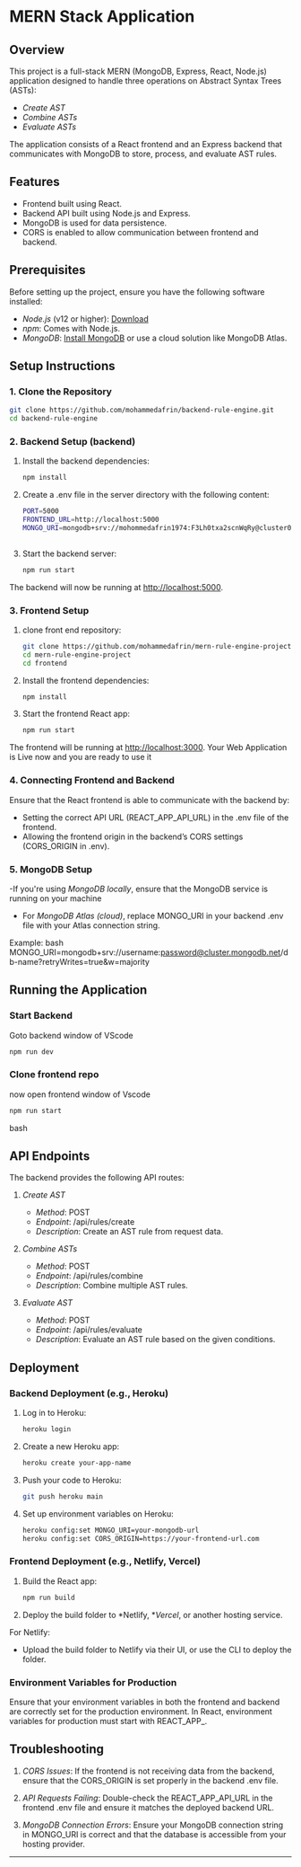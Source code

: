 # MERN Stack Application

## Overview

This project is a full-stack MERN (MongoDB, Express, React, Node.js) application designed to handle three operations on Abstract Syntax Trees (ASTs):
- *Create AST*
- *Combine ASTs*
- *Evaluate ASTs*

The application consists of a React frontend and an Express backend that communicates with MongoDB to store, process, and evaluate AST rules.

## Features
- Frontend built using React.
- Backend API built using Node.js and Express.
- MongoDB is used for data persistence.
- CORS is enabled to allow communication between frontend and backend.

## Prerequisites

Before setting up the project, ensure you have the following software installed:

- *Node.js* (v12 or higher): [Download](https://nodejs.org/en/download/)
- *npm*: Comes with Node.js.
- *MongoDB*: [Install MongoDB](https://www.mongodb.com/try/download/community) or use a cloud solution like MongoDB Atlas.


## Setup Instructions

### 1. Clone the Repository

   ```bash
   git clone https://github.com/mohammedafrin/backend-rule-engine.git
   cd backend-rule-engine

   ```

### 2. Backend Setup (backend)

1. Install the backend dependencies:
   ```bash
   npm install
   
2. Create a .env file in the server directory with the following content:

   ```bash
   PORT=5000
   FRONTEND_URL=http://localhost:5000
   MONGO_URI=mongodb+srv://mohommedafrin1974:F3Lh0txa2scnWqRy@cluster0.cl2z4.mongodb.net/?retryWrites=true&w=majority&
               

3. Start the backend server:
   ```bash
   npm run start

   ```

The backend will now be running at [http://localhost:5000](http://localhost:5000).

### 3. Frontend Setup 

1. clone front end repository:
   ```bash
   git clone https://github.com/mohammedafrin/mern-rule-engine-project.git
   cd mern-rule-engine-project
   cd frontend
2. Install the frontend dependencies:
   ```bash
   npm install
   
3. Start the frontend React app:
   ```bash
   npm run start
   
The frontend will be running at [http://localhost:3000](http://localhost:3000).
Your Web Application is Live now and you are ready to use it

### 4. Connecting Frontend and Backend

Ensure that the React frontend is able to communicate with the backend by:

- Setting the correct API URL (REACT_APP_API_URL) in the .env file of the frontend.
- Allowing the frontend origin in the backend’s CORS settings (CORS_ORIGIN in .env).

### 5. MongoDB Setup

 -If you're using *MongoDB locally*, ensure that the MongoDB service is running on your machine
- For *MongoDB Atlas (cloud)*, replace MONGO_URI in your backend .env file with your Atlas connection string.

Example:
bash
MONGO_URI=mongodb+srv://username:password@cluster.mongodb.net/db-name?retryWrites=true&w=majority


## Running the Application

### Start Backend
Goto backend window of VScode
```bash
npm run dev
```

### Clone frontend repo
now open frontend window of Vscode
```bash
npm run start
```
bash

## API Endpoints

The backend provides the following API routes:

1. *Create AST*
   - *Method*: POST
   - *Endpoint*: /api/rules/create
   - *Description*: Create an AST rule from request data.

2. *Combine ASTs*
   - *Method*: POST
   - *Endpoint*: /api/rules/combine
   - *Description*: Combine multiple AST rules.

3. *Evaluate AST*
   - *Method*: POST
   - *Endpoint*: /api/rules/evaluate
   - *Description*: Evaluate an AST rule based on the given conditions.

## Deployment

### Backend Deployment (e.g., Heroku)

1. Log in to Heroku:
   ```bash
   heroku login
   

2. Create a new Heroku app:
   ```bash
   heroku create your-app-name
   

3. Push your code to Heroku:
   ```bash
   git push heroku main
   

4. Set up environment variables on Heroku:
   ```bash
   heroku config:set MONGO_URI=your-mongodb-url
   heroku config:set CORS_ORIGIN=https://your-frontend-url.com
   

### Frontend Deployment (e.g., Netlify, Vercel)

1. Build the React app:
   ```bash
   npm run build
   

2. Deploy the build folder to *Netlify, **Vercel*, or another hosting service.

For Netlify:

- Upload the build folder to Netlify via their UI, or use the CLI to deploy the folder.

### Environment Variables for Production

Ensure that your environment variables in both the frontend and backend are correctly set for the production environment. In React, environment variables for production must start with REACT_APP_.

## Troubleshooting

1. *CORS Issues*: If the frontend is not receiving data from the backend, ensure that the CORS_ORIGIN is set properly in the backend .env file.

2. *API Requests Failing*: Double-check the REACT_APP_API_URL in the frontend .env file and ensure it matches the deployed backend URL.

3. *MongoDB Connection Errors*: Ensure your MongoDB connection string in MONGO_URI is correct and that the database is accessible from your hosting provider.


---
